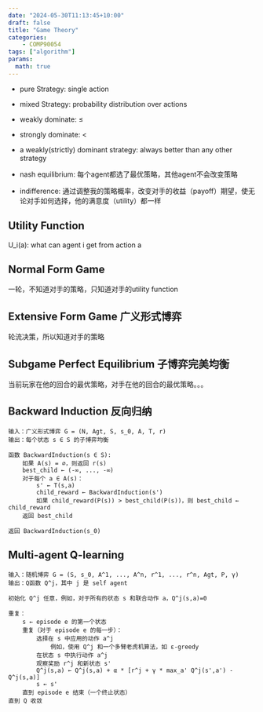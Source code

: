 ```yaml
---
date: "2024-05-30T11:13:45+10:00"
draft: false
title: "Game Theory"
categories:
    - COMP90054
tags: ["algorithm"]
params:
  math: true
---
```



- pure Strategy: single action
- mixed Strategy: probability distribution over actions
- weakly dominate: $\leq$
- strongly dominate: $<$
- a weakly(strictly) dominant strategy: always better than any other strategy
- nash equilibrium: 每个agent都选了最优策略，其他agent不会改变策略

- indifference: 通过调整我的策略概率，改变对手的收益（payoff）期望，使无论对手如何选择，他的满意度（utility）都一样


## Utility Function

U_i(a): what can agent i get from action a


## Normal Form Game

一轮，不知道对手的策略，只知道对手的utility function

## Extensive Form Game 广义形式博弈

轮流决策，所以知道对手的策略

## Subgame Perfect Equilibrium 子博弈完美均衡

当前玩家在他的回合的最优策略，对手在他的回合的最优策略。。。

## Backward Induction 反向归纳
```
输入：广义形式博弈 G = (N, Agt, S, s_0, A, T, r)
输出：每个状态 s ∈ S 的子博弈均衡

函数 BackwardInduction(s ∈ S):
    如果 A(s) = ∅，则返回 r(s)
    best_child ← (-∞, ..., -∞)
    对于每个 a ∈ A(s)：
        s' ← T(s,a)
        child_reward ← BackwardInduction(s')
        如果 child_reward(P(s)) > best_child(P(s))，则 best_child ← child_reward
    返回 best_child

返回 BackwardInduction(s_0)
```

## Multi-agent Q-learning

```
输入：随机博弈 G = (S, s_0, A^1, ..., A^n, r^1, ..., r^n, Agt, P, γ)
输出：Q函数 Q^j，其中 j 是 self agent

初始化 Q^j 任意，例如，对于所有的状态 s 和联合动作 a，Q^j(s,a)=0

重复：
    s ← episode e 的第一个状态
    重复（对于 episode e 的每一步）：
        选择在 s 中应用的动作 a^j
            例如，使用 Q^j 和一个多臂老虎机算法，如 ε-greedy
        在状态 s 中执行动作 a^j
        观察奖励 r^j 和新状态 s'
        Q^j(s,a) ← Q^j(s,a) + α * [r^j + γ * max_a' Q^j(s',a') - Q^j(s,a)]
        s ← s'
    直到 episode e 结束（一个终止状态）
直到 Q 收敛
```
